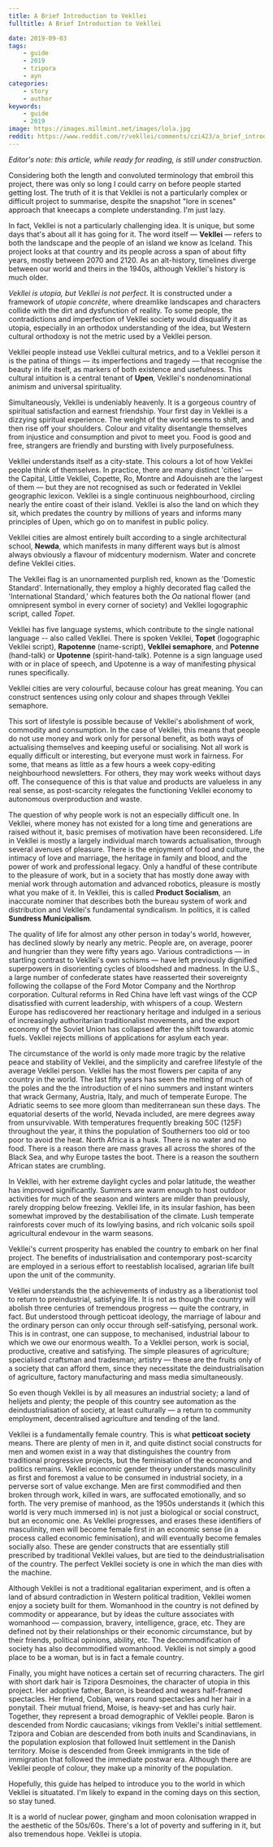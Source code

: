 ```yaml
---
title: A Brief Introduction to Vekllei
fulltitle: A Brief Introduction to Vekllei

date: 2019-09-03
tags:
    - guide
    - 2019
    - tzipora
    - ayn
categories:
    - story
    - author
keywords:
    - guide
    - 2019
image: https://images.millmint.net/images/lola.jpg
reddit: https://www.reddit.com/r/vekllei/comments/czi423/a_brief_introduction_to_vekllei/
---
```


*Editor's note: this article, while ready for reading, is still under construction.*

Considering both the length and convoluted terminology that embroil this project, there was only so long I could carry on before people started getting lost. The truth of it is that Vekllei is not a particularly complex or difficult project to summarise, despite the snapshot "lore in scenes" approach that kneecaps a complete understanding. I'm just lazy.

In fact, Vekllei is not a particularly challenging idea. It is unique, but some days that's about all it has going for it. The word itself — **Vekllei** — refers to both the landscape and the people of an island we know as Iceland. This project looks at that country and its people across a span of about fifty years, mostly between 2070 and 2120. As an alt-history, timelines diverge between our world and theirs in the 1940s, although Vekllei's history is much older.

*Vekllei is utopia, but Vekllei is not perfect*. It is constructed under a framework of *utopie concrète*, where dreamlike landscapes and characters collide with the dirt and dysfunction of reality. To some people, the contradictions and imperfection of Vekllei society would disqualify it as utopia, especially in an orthodox understanding of the idea, but Western cultural orthodoxy is not the metric used by a Vekllei person.

Vekllei people instead use Vekllei cultural metrics, and to a Vekllei person it is the patina of things — its imperfections and tragedy — that recognise the beauty in life itself, as markers of both existence and usefulness. This cultural intuition is a central tenant of **Upen**, Vekllei's nondenominational animism and universal spirituality.

Simultaneously, Vekllei is undeniably heavenly. It is a gorgeous country of spiritual satisfaction and earnest friendship. Your first day in Vekllei is a dizzying spiritual experience. The weight of the world seems to shift, and then rise off your shoulders. Colour and vitality disentangle themselves from injustice and consumption and pivot to meet you. Food is good and free, strangers are friendly and bursting with lively purposefulness.

Vekllei understands itself as a city-state. This colours a lot of how Vekllei people think of themselves. In practice, there are many distinct 'cities' — the Capital, Little Vekllei, Copette, Ro, Montre and Adouisneh are the largest of them — but they are not recognised as such or federated in Vekllei geographic lexicon. Vekllei is a single continuous neighbourhood, circling nearly the entire coast of their island. Vekllei is also the land on which they sit, which predates the country by millions of years and informs many principles of Upen, which go on to manifest in public policy.

Vekllei cities are almost entirely built according to a single architectural school, **Newda**, which manifests in many different ways but is almost always obviously a flavour of midcentury modernism. Water and concrete define Vekllei cities.

The Vekllei flag is an unornamented purplish red, known as the 'Domestic Standard'. Internationally, they employ a highly decorated flag called the 'International Standard,' which features both the *Oa* national flower (and omnipresent symbol in every corner of society) and Vekllei logographic script, called *Topet*.

Vekllei has five language systems, which contribute to the single national language -- also called Vekllei. There is spoken Vekllei,  **Topet** (logographic Vekllei script), **Rapotenne** (name-script), **Vekllei semaphore**, and **Potenne** (hand-talk) or **Upotenne** (spirit-hand-talk). Potenne is a sign language used with or in place of speech, and Upotenne is a way of manifesting physical runes specifically.

Vekllei cities are very colourful, because colour has great meaning. You can construct sentences using only colour and shapes through Vekllei semaphore.

This sort of lifestyle is possible because of Vekllei's abolishment of work, commodity and consumption. In the case of Vekllei, this means that people do not use money and work only for personal benefit, as both ways of actualising themselves and keeping useful or socialising. Not all work is equally difficult or interesting, but everyone must work in fairness. For some, that means as little as a few hours a week copy-editing neighbourhood newsletters. For others, they may work weeks without days off. The consequence of this is that value and products are valueless in any real sense, as post-scarcity relegates the functioning Vekllei economy to autonomous overproduction and waste.

The question of why people work is not an especially difficult one. In Vekllei, where money has not existed for a long time and generations are raised without it, basic premises of motivation have been reconsidered. Life in Vekllei is mostly a largely individual march towards actualisation, through several avenues of pleasure. There is the enjoyment of food and culture, the intimacy of love and marriage, the heritage in family and blood, and the power of work and professional legacy. Only a handful of these contribute to the pleasure of work, but in a society that has mostly done away with menial work through automation and advanced robotics, pleasure is mostly what you make of it. In Vekllei, this is called **Product Socialism**, an inaccurate nominer that describes both the bureau system of work and distribution and Vekllei's fundamental syndicalism. In politics, it is called **Sundress Municipalism**.

The quality of life for almost any other person in today's world, however, has declined slowly by nearly any metric. People are, on average, poorer and hungrier than they were fifty years ago. Various contradictions — in startling contrast to Vekllei's own schisms — have left previously dignified superpowers in disorienting cycles of bloodshed and madness. In the U.S., a large number of confederate states have reasserted their sovereignty following the collapse of the Ford Motor Company and the Northrop corporation. Cultural reforms in Red China have left vast wings of the CCP disatissfied with current leadership, with whispers of a coup. Western Europe has rediscovered her reactionary heritage and indulged in a serious of increasingly authoritarian traditionalist movements, and the export economy of the Soviet Union has collapsed after the shift towards atomic fuels. Vekllei rejects millions of applications for asylum each year.

The circumstance of the world is only made more tragic by the relative peace and stability of Vekllei, and the simplicity and carefree lifestyle of the average Vekllei person. Vekllei has the most flowers per capita of any country in the world. The last fifty years has seen the melting of much of the poles and the the introduction of el nino summers and instant winters that wrack Germany, Austria, Italy, and much of temperate Europe. The Adriatic seems to see more gloom than mediterranean sun these days. The equatorial deserts of the world, Nevada included, are mere degrees away from unsurvivable. With temperatures frequently breaking 50C (125F) throughout the year, it thins the population of Southerners too old or too poor to avoid the heat. North Africa is a husk. There is no water and no food. There is a reason there are mass graves all across the shores of the Black Sea, and why Europe tastes the boot. There is a reason the southern African states are crumbling.

In Vekllei, with her extreme daylight cycles and polar latitude, the weather has improved significantly. Summers are warm enough to host outdoor activities for much of the season and winters are milder than previously, rarely dropping below freezing. Vekllei life, in its insular fashion, has been somewhat improved by the destabilisation of the climate. Lush temperate rainforests cover much of its lowlying basins, and rich volcanic soils spoil agricultural endevour in the warm seasons.

Vekllei's current prosperity has enabled the country to embark on her final project. The benefits of industrialisation and contemporary post-scarcity are employed in a serious effort to reestablish localised, agrarian life built upon the unit of the community.

Vekllei understands the the achievements of industry as a liberationist tool to return to preindustrial, satisfying life. It is not as though the country will abolish three centuries of tremendous progress — quite the contrary, in fact. But understood through petticoat ideology, the marriage of labour and the ordinary person can only occur through self-satisfying, personal work. This is in contrast, one can suppose, to mechanised, industrial labour to which we owe our enormous wealth. To a Vekllei person, work is social, productive, creative and satisfying. The simple pleasures of agriculture; specialised craftsman and tradesman; artistry — these are the fruits only of a society that can afford them, since they necessitate the deindustrialisation of agriculture, factory manufacturing and mass media simultaneously.

So even though Vekllei is by all measures an industrial society; a land of helijets and plenty; the people of this country see automation as the deindustrialisation of society, at least culturally — a return to community employment, decentralised agriculture and tending of the land.

Vekllei is a fundamentally female country. This is what **petticoat society** means. There are plenty of men in it, and quite distinct social constructs for men and women exist in a way that distinguishes the country from traditional progressive projects, but the feminisation of the economy and politics remains. Vekllei economic gender theory understands masculinity as first and foremost a  value to be consumed in industrial society, in a perverse sort of value exchange. Men are first commodified and then broken through work, killed in wars, are suffocated emotionally, and so forth. The very premise of  manhood, as the 1950s understands it (which this world is very much immersed in) is not just a biological or social construct, but an economic one. As Vekllei progresses, and erases these identifiers of masculinity, men will become female first in an economic sense (in a process called economic feminisation), and will eventually become females socially also. These are gender constructs that are essentially still prescribed by traditional Vekllei values, but are tied to the  deindustrialisation of the country. The perfect Vekllei society is one in which the man dies with the machine.

Although Vekllei is not a traditional egalitarian experiment, and is often a land of absurd contradiction in Western political tradition, Vekllei women enjoy a society built for them. Womanhood in the country is not defined by commodity or appearance, but by ideas the culture associates with womanhood — compassion, bravery, intelligence, grace, etc. They are defined not by their relationships or their economic circumstance, but by their friends, political opinions, ability, etc. The decommodification of society has also decommodified womanhood. Vekllei is not simply a good place to be a woman, but is in fact a female country.

Finally, you might have notices a certain set of recurring characters. The girl with short dark hair is Tzipora Desmoines, the character of utopia in this project. Her adoptive father, Baron, is bearded and wears half-framed spectacles. Her friend, Cobian, wears round spectacles and her hair in a ponytail. Their mutual friend, Moise, is heavy-set and has curly hair. Together, they represent a broad demographic of Vekllei people. Baron is descended from Nordic caucasians; vikings from Vekllei's initial settlement. Tzipora and Cobian are descended from both inuits and Scandinavians, in the population explosion that followed Inuit settlement in the Danish territory. Moise is descended from Greek immigrants in the tide of immigration that followed the immediate postwar era. Although there are Vekllei people of colour, they make up a minority of the population.

Hopefully, this guide has helped to introduce you to the world in which Vekllei is situatated. I'm likely to expand in the coming days on this section, so stay tuned.

It is a world of nuclear power, gingham and moon colonisation wrapped in the aesthetic of the 50s/60s. There's a lot of poverty and suffering in it, but also tremendous hope. Vekllei is utopia.
